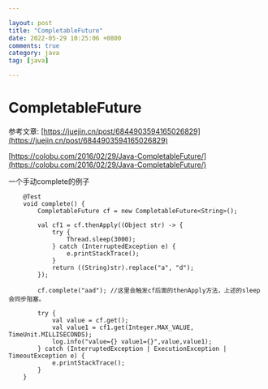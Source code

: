 ```yaml
---

layout: post
title: "CompletableFuture"
date: 2022-05-29 10:25:06 +0800
comments: true
category: java
tag: [java]

---
```


# CompletableFuture

参考文章: [https://juejin.cn/post/6844903594165026829](https://juejin.cn/post/6844903594165026829)

[https://colobu.com/2016/02/29/Java-CompletableFuture/](https://colobu.com/2016/02/29/Java-CompletableFuture/)



一个手动complete的例子

```
    @Test
    void complete() {
        CompletableFuture cf = new CompletableFuture<String>();

        val cf1 = cf.thenApply((Object str) -> {
            try {
                Thread.sleep(3000);
            } catch (InterruptedException e) {
                e.printStackTrace();
            }
            return ((String)str).replace("a", "d");
        });

        cf.complete("aad"); //这里会触发cf后面的thenApply方法，上述的sleep会同步阻塞。

        try {
            val value = cf.get();
            val value1 = cf1.get(Integer.MAX_VALUE, TimeUnit.MILLISECONDS);
            log.info("value={} value1={}",value,value1);
        } catch (InterruptedException | ExecutionException | TimeoutException e) {
            e.printStackTrace();
        }
    }
```

